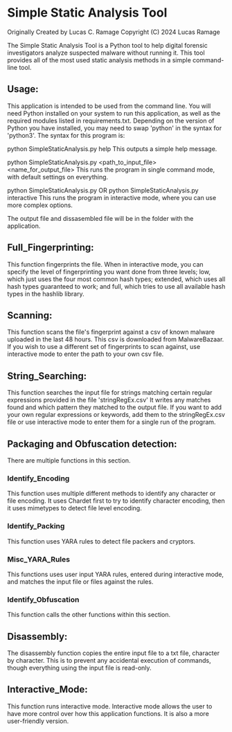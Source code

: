# Simple Static Analysis Tool
Originally Created by Lucas C. Ramage
Copyright (C) 2024 Lucas Ramage

The Simple Static Analysis Tool is a Python tool to help digital forensic investigators analyze suspected malware without running it.
This tool provides all of the most used static analysis methods in a simple command-line tool. 

## Usage:
This application is intended to be used from the command line. You will need Python installed on your system to run this application, as well as the required modules listed in requirements.txt. Depending on the version of Python you have installed, you may need to swap 'python' in the syntax for 'python3'.
The syntax for this program is:

python SimpleStaticAnalysis.py help 
This outputs a simple help message.

python SimpleStaticAnalysis.py <path_to_input_file> <name_for_output_file>
This runs the program in single command mode, with default settings on everything.

python SimpleStaticAnalysis.py OR python SimpleStaticAnalysis.py interactive
This runs the program in interactive mode, where you can use more complex options.

The output file and dissasembled file will be in the folder with the application.

## Full_Fingerprinting:
This function fingerprints the file. When in interactive mode, you can specify the level of fingerprinting you want done from three levels; low, which just uses the four most common hash types; extended, which uses all hash types guaranteed to work; and full, which tries to use all available hash types in the hashlib library.

## Scanning:
This function scans the file's fingerprint against a csv of known malware uploaded in the last 48 hours.
This csv is downloaded from MalwareBazaar. If you wish to use a different set of fingerprints to scan against, use interactive mode to enter the path to your own csv file.

## String_Searching:
This function searches the input file for strings matching certain regular expressions provided in the file 'stringRegEx.csv'
It writes any matches found and which pattern they matched to the output file.
If you want to add your own regular expressions or keywords, add them to the stringRegEx.csv file or use interactive mode to enter them for a single run of the program.

## Packaging and Obfuscation detection:
There are multiple functions in this section.
### Identify_Encoding
This function uses multiple different methods to identify any character or file encoding.
It uses Chardet first to try to identify character encoding, then it uses mimetypes to detect file level encoding.
### Identify_Packing
This function uses YARA rules to detect file packers and cryptors.
### Misc_YARA_Rules
This functions uses user input YARA rules, entered during interactive mode, and matches the input file or files against the rules.
### Identify_Obfuscation
This function calls the other functions within this section.

## Disassembly:
The disassembly function copies the entire input file to a txt file, character by character.
This is to prevent any accidental execution of commands, though everything using the input file is read-only.

## Interactive_Mode:
This function runs interactive mode. Interactive mode allows the user to have more control over how this application functions. It is also a more user-friendly version.